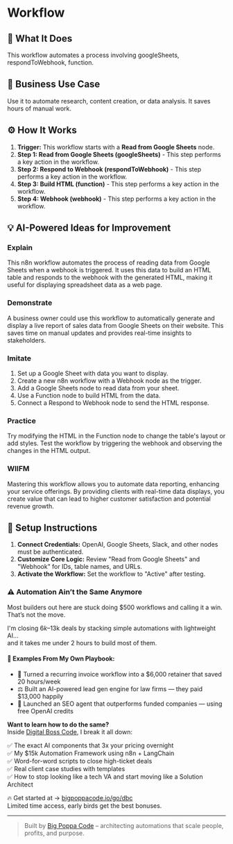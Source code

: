 # Workflow

## 🚀 What It Does
This workflow automates a process involving googleSheets, respondToWebhook, function.

## 💼 Business Use Case
Use it to automate research, content creation, or data analysis. It saves hours of manual work.

## ⚙️ How It Works
1.  **Trigger:** This workflow starts with a **Read from Google Sheets** node.
2. **Step 1: Read from Google Sheets (googleSheets)** - This step performs a key action in the workflow.
3. **Step 2: Respond to Webhook (respondToWebhook)** - This step performs a key action in the workflow.
4. **Step 3: Build HTML (function)** - This step performs a key action in the workflow.
5. **Step 4: Webhook (webhook)** - This step performs a key action in the workflow.

## 💡 AI-Powered Ideas for Improvement
### Explain
This n8n workflow automates the process of reading data from Google Sheets when a webhook is triggered. It uses this data to build an HTML table and responds to the webhook with the generated HTML, making it useful for displaying spreadsheet data as a web page.

### Demonstrate
A business owner could use this workflow to automatically generate and display a live report of sales data from Google Sheets on their website. This saves time on manual updates and provides real-time insights to stakeholders.

### Imitate
1. Set up a Google Sheet with data you want to display.
2. Create a new n8n workflow with a Webhook node as the trigger.
3. Add a Google Sheets node to read data from your sheet.
4. Use a Function node to build HTML from the data.
5. Connect a Respond to Webhook node to send the HTML response.

### Practice
Try modifying the HTML in the Function node to change the table's layout or add styles. Test the workflow by triggering the webhook and observing the changes in the HTML output.

### WIIFM
Mastering this workflow allows you to automate data reporting, enhancing your service offerings. By providing clients with real-time data displays, you create value that can lead to higher customer satisfaction and potential revenue growth.

## 🔧 Setup Instructions
1. **Connect Credentials:** OpenAI, Google Sheets, Slack, and other nodes must be authenticated.
2. **Customize Core Logic:** Review "Read from Google Sheets" and "Webhook" for IDs, table names, and URLs.
3. **Activate the Workflow:** Set the workflow to "Active" after testing.

### ⚠️ Automation Ain’t the Same Anymore

Most builders out here are stuck doing $500 workflows and calling it a win.  
That’s not the move.  

I'm closing $6k–$13k deals by stacking simple automations with lightweight AI...  
and it takes me under 2 hours to build most of them.

#### 🧠 Examples From My Own Playbook:
- 🔁 Turned a recurring invoice workflow into a $6,000 retainer that saved 20 hours/week  
- ⚖️ Built an AI-powered lead gen engine for law firms — they paid $13,000 happily  
- 🚀 Launched an SEO agent that outperforms funded companies — using free OpenAI credits  

**Want to learn how to do the same?**  
Inside [Digital Boss Code](https://bigpoppacode.io/go/dbc), I break it all down:

✅ The exact AI components that 3x your pricing overnight  
✅ My $15k Automation Framework using n8n + LangChain  
✅ Word-for-word scripts to close high-ticket deals  
✅ Real client case studies with templates  
✅ How to stop looking like a tech VA and start moving like a Solution Architect  

🔥 Get started at → [bigpoppacode.io/go/dbc](https://bigpoppacode.io/go/dbc)  
Limited time access, early birds get the best bonuses.

---
> Built by [Big Poppa Code](https://bigpoppacode.io) – architecting automations that scale people, profits, and purpose.
